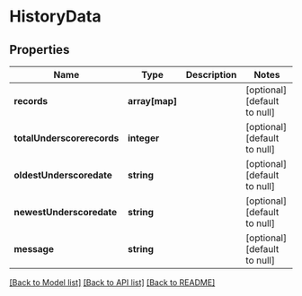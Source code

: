# HistoryData

## Properties
Name | Type | Description | Notes
------------ | ------------- | ------------- | -------------
**records** | **array[map]** |  | [optional] [default to null]
**totalUnderscorerecords** | **integer** |  | [optional] [default to null]
**oldestUnderscoredate** | **string** |  | [optional] [default to null]
**newestUnderscoredate** | **string** |  | [optional] [default to null]
**message** | **string** |  | [optional] [default to null]

[[Back to Model list]](../README.md#documentation-for-models) [[Back to API list]](../README.md#documentation-for-api-endpoints) [[Back to README]](../README.md)


